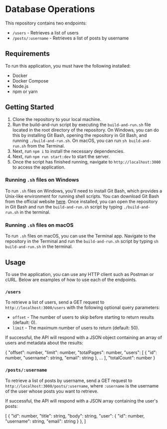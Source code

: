 # Database Operations

This repository contains two endpoints:

- `/users` - Retrieves a list of users
- `/posts/:username` - Retrieves a list of posts by username

## Requirements

To run this application, you must have the following installed:

- Docker
- Docker Compose
- Node.js
- npm or yarn

## Getting Started

1. Clone the repository to your local machine.
2. Run the build-and-run script by executing the `build-and-run.sh` file located in the root directory of the repository. On Windows, you can do this by installing Git Bash, opening the repository in Git Bash, and running `./build-and-run.sh`. On macOS, you can run `sh build-and-run.sh` from the Terminal.
3. Next, run `npm i` to install the necessary dependencies.
4. Next, run `npm run start:dev` to start the server.
5. Once the script has finished running, navigate to `http://localhost:3000` to access the application.

### Running `.sh` files on Windows

To run `.sh` files on Windows, you'll need to install Git Bash, which provides a Unix-like environment for running shell scripts. You can download Git Bash from the official website [here](https://git-scm.com/downloads). Once installed, you can open the repository in Git Bash and run the `build-and-run.sh` script by typing `./build-and-run.sh` in the terminal.

### Running `.sh` files on macOS

To run `.sh` files on macOS, you can use the Terminal app. Navigate to the repository in the Terminal and run the `build-and-run.sh` script by typing `sh build-and-run.sh` in the terminal.

## Usage

To use the application, you can use any HTTP client such as Postman or cURL. Below are examples of how to use each of the endpoints.

### `/users`

To retrieve a list of users, send a GET request to `http://localhost:3000/users` with the following optional query parameters:

- `offset` - The number of users to skip before starting to return results (default: 0).
- `limit` - The maximum number of users to return (default: 50).

If successful, the API will respond with a JSON object containing an array of users and metadata about the results:

{
"offset": number,
"limit": number,
"totalPages": number,
"users": [
{
"id": number,
"username": string,
"email": string
},
...
],
"totalCount": number
}

### `/posts/:username`

To retrieve a list of posts by username, send a GET request to `http://localhost:3000/posts/:username`, where `:username` is the username of the user whose posts you want to retrieve.

If successful, the API will respond with a JSON array containing the user's posts:

[
{
"id": number,
"title": string,
"body": string,
"user": {
"id": number,
"username": string,
"email": string
}
},
]
